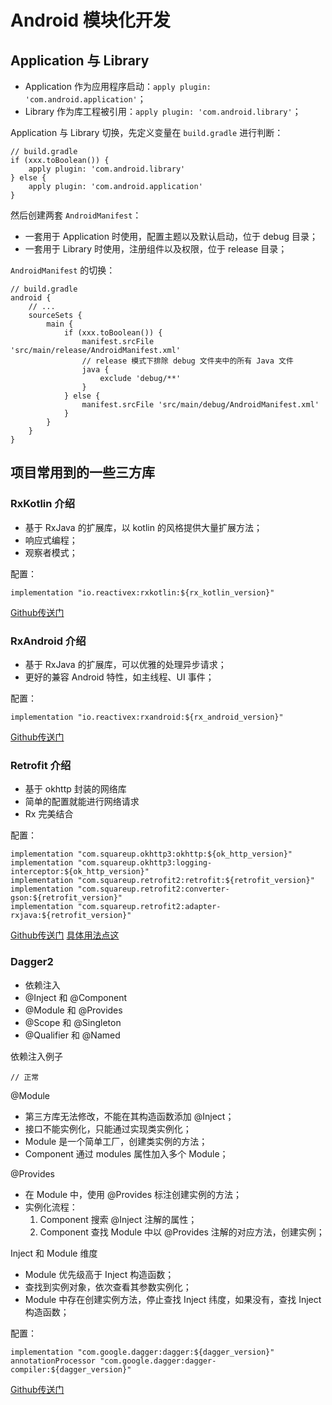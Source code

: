 
# Android 模块化开发

## Application 与 Library

+ Application 作为应用程序启动：`apply plugin: 'com.android.application'`；
+ Library 作为库工程被引用：`apply plugin: 'com.android.library'`；

Application 与 Library 切换，先定义变量在 `build.gradle` 进行判断：
```
// build.gradle
if (xxx.toBoolean()) {
    apply plugin: 'com.android.library'
} else {
    apply plugin: 'com.android.application'
}
```

然后创建两套 `AndroidManifest`：

+ 一套用于 Application 时使用，配置主题以及默认启动，位于 debug 目录；
+ 一套用于 Library 时使用，注册组件以及权限，位于 release 目录；

`AndroidManifest` 的切换：
```
// build.gradle
android {
    // ... 
    sourceSets {
        main {
            if (xxx.toBoolean()) {
                manifest.srcFile 'src/main/release/AndroidManifest.xml'
                // release 模式下排除 debug 文件夹中的所有 Java 文件
                java {
                    exclude 'debug/**'
                }
            } else {
                manifest.srcFile 'src/main/debug/AndroidManifest.xml'
            }
        }
    }
}
```

## 项目常用到的一些三方库

### RxKotlin 介绍

+ 基于 RxJava 的扩展库，以 kotlin 的风格提供大量扩展方法；
+ 响应式编程；
+ 观察者模式；

配置：
```
implementation "io.reactivex:rxkotlin:${rx_kotlin_version}"
```

[Github传送门](https://github.com/ReactiveX/RxKotlin)


### RxAndroid 介绍

+ 基于 RxJava 的扩展库，可以优雅的处理异步请求；
+ 更好的兼容 Android 特性，如主线程、UI 事件；

配置：
```
implementation "io.reactivex:rxandroid:${rx_android_version}"
```

[Github传送门](https://github.com/ReactiveX/RxAndroid)


### Retrofit 介绍

+ 基于 okhttp 封装的网络库
+ 简单的配置就能进行网络请求
+ Rx 完美结合

配置：
```
implementation "com.squareup.okhttp3:okhttp:${ok_http_version}"
implementation "com.squareup.okhttp3:logging-interceptor:${ok_http_version}"
implementation "com.squareup.retrofit2:retrofit:${retrofit_version}"
implementation "com.squareup.retrofit2:converter-gson:${retrofit_version}"
implementation "com.squareup.retrofit2:adapter-rxjava:${retrofit_version}"
```

[Github传送门](https://github.com/square/retrofit)
[具体用法点这](https://ajuan.owulia.com/#/details/Android/20200711100800.md)


### Dagger2

+ 依赖注入
+ @Inject 和 @Component
+ @Module 和 @Provides
+ @Scope 和 @Singleton
+ @Qualifier 和 @Named


依赖注入例子
```
// 正常
```

@Module
+ 第三方库无法修改，不能在其构造函数添加 @Inject；
+ 接口不能实例化，只能通过实现类实例化；
+ Module 是一个简单工厂，创建类实例的方法；
+ Component 通过 modules 属性加入多个 Module；

@Provides
+ 在 Module 中，使用 @Provides 标注创建实例的方法；
+ 实例化流程：
    1. Component 搜索 @Inject 注解的属性；
    2. Component 查找 Module 中以 @Provides 注解的对应方法，创建实例；
    
Inject 和 Module 维度
+ Module 优先级高于 Inject 构造函数；
+ 查找到实例对象，依次查看其参数实例化；
+ Module 中存在创建实例方法，停止查找 Inject 纬度，如果没有，查找 Inject 构造函数；

配置：
```
implementation "com.google.dagger:dagger:${dagger_version}"
annotationProcessor "com.google.dagger:dagger-compiler:${dagger_version}"
```

[Github传送门](https://github.com/google/dagger)
